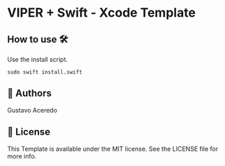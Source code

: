# VIPER + Swift - Xcode Template

## How to use 🛠

Use the install script.

```sudo swift install.swift```


## 🤖 Authors

Gustavo Aceredo

## 📄 License

This Template is available under the MIT license. See the LICENSE file for more info.


